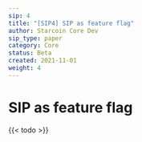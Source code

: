 ```yaml
---
sip: 4
title: "[SIP4] SIP as feature flag"
author: Starcoin Core Dev
sip_type: paper
category: Core
status: Beta
created: 2021-11-01
weight: 4
---
```


# SIP as feature flag

<!--more-->

{{< todo >}}